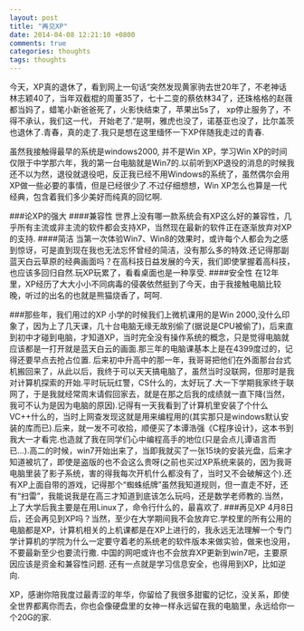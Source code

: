 ```yaml
---
layout: post
title: "再见XP"
date: 2014-04-08 12:21:10 +0800
comments: true
categories: thoughts
tags: thoughts
---
```


今天，XP真的退休了，看到网上一句话“突然发现黄家驹去世20年了，不老神话林志颖40了，当年双截棍的周董35了，七十二变的蔡依林34了，还珠格格的赵薇都当妈了，蜡笔小新爸爸死了，火影快结束了，苹果出5s了， xp停止服务了，不得不承认，我们这一代， 开始老了.”是啊，雅虎也没了，诺基亚也没了，比尔盖茨也退休了.青春，真的走了.我只是想在这里缅怀一下XP伴随我走过的青春.

虽然我接触得最早的系统是windows2000, 并不是Win XP，学习Win XP的时间仅限于中学那六年，我的第一台电脑就是Win7的.以前听到XP退役的消息的时候我还不以为然，退役就退役吧，反正我已经不用Windows的系统了，虽然偶尔会用XP做一些必要的事情，但是已经很少了.不过仔细想想，Win XP怎么也算是一代经典，包含着我们多少美好而纯真的回忆啊.
<!--more-->
###论XP的强大
####兼容性
世界上没有哪一款系统会有XP这么好的兼容性，几乎所有主流或非主流的软件都会支持XP，当然现在最新的软件正在逐渐放弃对XP的支持.
####简洁
当第一次体验Win7、Win8的效果时，或许每个人都会为之感到惊讶，可是直到现在我也无法忘怀曾经的简洁，没有那么多的特效.还记得那副蓝天白云草原的经典画面吗？在高科技日益发展的今天，我们即使掌握着高科技，也应该多回归自然.玩XP玩累了，看看桌面也是一种享受.
####安全性
在12年里，XP经历了大大小小不同病毒的侵袭依然挺到了今天，由于我接触电脑比较晚，听过的出名的也就是熊猫烧香了，呵呵.

###那些年，我们用过的XP
小学的时候我们上微机课用的是Win 2000,没什么印象了，因为上了几天课，几十台电脑无缘无故别偷了(据说是CPU被偷了)，后来直到初中才碰到电脑，才知道XP，当时完全没有操作系统的概念，只是觉得电脑就应该都是一打开就是蓝天白云的画面.那三年的电脑课基本上是在4399度过的，记得还要早点去抢占位置.
后来初中升高中的那一年，我哥哥把他们在外面那台台式机搬回来了，从此以后，我终于可以天天搞电脑了，虽然当时没联网，但那时是我对计算机探索的开始.平时玩玩红警，CS什么的，太好玩了.大一下学期我家终于联网了，于是我就经常周末请假回家去，就是在那之后我的成绩就一直下降(当然，我可不认为是因为电脑的原因).记得有一天我看到了计算机里安装了个什么VC++什么的，当时上网查发现这就是用来编程用的(其实那只是windows默认安装的库而已).后来，就一发不可收拾，顺便买了本谭浩强《C程序设计》，这本书到我大一才看完.也造就了我在同学们心中编程高手的地位(只是会点儿谭语言而已...).高二的时候，win7开始出来了，当即我就买了一张15块的安装光盘，后来才知道被坑了，即使是盗版的也不会这么贵呀(之前也买过XP系统来装的，因为我哥电脑里装了影子系统，害的得我每次开机什么都没有了，当时又不会破解这个).还有XP上面自带的游戏，记得那个“蜘蛛纸牌”虽然我知道规则，但一直走不好，还有“扫雷”，我能说我是在高三才知道到底该怎么玩吗，还是数学老师教的.当然，上了大学后我主要是在用Linux了，命令行什么的，最喜欢了.
###再见XP
4月8日后，还会再见到XP吗？当然，至少在大学期间我不会放弃它.学校里的所有公用的电脑都是XP，计算机相关的上机课都是在XP上进行的，我永远无法理解一个专门学计算机的学院为什么一定要守着老的系统老的软件版本来做实验，做来也没用，不要最新至少也要流行撒.
中国的网吧或许也不会放弃XP更新到win7吧，主要原因应该是资金和兼容性问题.
还有一点就是学习信息安全，也得用到XP，比如逆向.

XP，感谢你陪我度过最青涩的年华，你留给了我很多甜蜜的记忆，没关系，即使全世界都离你而去，你也会像硬盘里的女神一样永远留在我的电脑里，永远给你一个20G的家.
